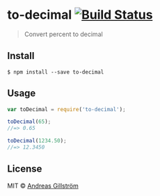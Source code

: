 # to-decimal [![Build Status](https://travis-ci.org/gillstrom/to-decimal.svg?branch=master)](https://travis-ci.org/gillstrom/to-decimal)

> Convert percent to decimal


## Install

```
$ npm install --save to-decimal
```


## Usage

```js
var toDecimal = require('to-decimal');

toDecimal(65);
//=> 0.65

toDecimal(1234.50);
//=> 12.3450
```


## License

MIT © [Andreas Gillström](http://github.com/gillstrom)
